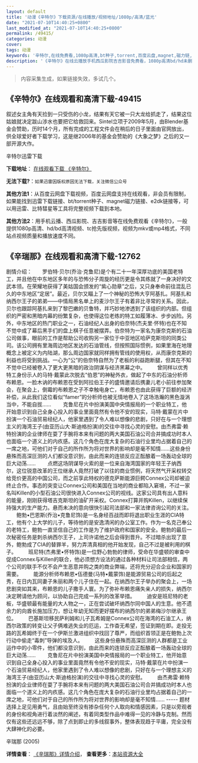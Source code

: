 ```yaml
---
layout: default
title: '动漫《辛特尔》下载资源/在线播放/视频地址/1080p/高清/蓝光'
date: "2021-07-10T14:40:25+0800"
last_modified_at: "2021-07-10T14:40:25+0800"
permalink: /49415/
categories: 动漫
cover:
tags: 动漫
keywords: '辛特尔,在线免费看,1080p高清,bt种子,torrent,百度云盘,magnet,磁力链,迅雷下载资源'
description: '《辛特尔》在线云播放手机西瓜影院吉吉影音免费看，1080p高清bd/hd未删减完整版和tc抢先枪版，mkv/mp4格式，附带bt/torrent种子、magnet/磁力链、百度云盘、网盘资源迅雷下载链接'
---
```


>内容采集生成，如果链接失效，多试几个。


## 《辛特尔》在线观看和高清下载-49415

叙述女主角有天捡到一只受伤的小龙，结果有天它被一只大龙给抓走了，结果这位姑娘就决定跋山涉水也要把它给救回来。Sintel立项于2009年5月，由Blender基金会赞助，历时14个月，所有完成的工程文件会在稍后的日子里面由官网放出，供全球爱好者下载学习，这是继2006年的基金会赞助的《大象之梦》之后的又一部开源大作。


辛特尔迅雷下载

**下载地址**： [在线观看下载 《辛特尔》](https://www.993dy.com//vod-detail-id-4187.html) 


**无法下载?**：`如果迅雷因版权原因无法下载，关注微信公众号 `

**其他方法1**：从百度云网盘下载视频，百度云网盘支持在线观看，非会员有限制，如果能找到迅雷下载链接、bt/torrent种子、magnet磁力链接、e2dk链接等，可以用迅雷、比特彗星等工具将完整视频下载到本地。

**其他方法2**：用手机云播、西瓜影院、吉吉影音等在线免费观看《辛特尔》，一般提供1080p高清、hd/bd高清视频、tc抢先版视频，视频为mkv或mp4格式，不同站点视频质量和播放速度不同。


## 《辛瑞那》在线观看和高清下载-12762

剧情介绍：　　罗伯特·贝尔(乔治·克鲁尼)是个有二十一年深厚功底的美国老特工，并且他在中东地区多年的与恐怖分子周旋的经历更是令其练就了一身决好的文武本领。在荣耀地获得了美姑国会颁发的“紫心勋章”之后，又只身奉命前往混乱已久的中东地区“定居”。最近，贝尔又瞄上了一个神秘的恐怖大亨阿基扎。阿基扎和纳西尔王子的弟弟——中情局黑名单上的麦沙尔王子有着非比寻常的关系。因此，贝尔也跟踪阿基扎来到了黎巴嫩的贝鲁特，并巧妙地渗透到了该组织的内部。但组织的严密和黑暗内幕的纷繁复杂，也使得这位老练的特工如履薄冰、步步凶险。另外，中东地区的热门职业之一，石油经纪人出身的伯奈特(杰夫里·怀特)也在不知不觉中成了幕后黑手们的盘上棋子任意被摆弄。伯奈特为一家名为康奈克斯的石油公司做事，眼前的工作是帮助公司收购另一家位于中亚地区哈萨克斯坦的同类公司。该公司拥有里海周边地区发达的石油管线，但按照国际惯例，如果里海在地理概念上被定义为内陆湖，那么周边国家就同样拥有管线的使用权，从而康奈克斯的利益也将受到挑战。一心为“公”的伯奈特自然为了老板的利益跑断腿，但其在不知不觉中已经被卷入了更大更黑暗的政治阴谋与经济黑幕之中。 　　曾同样以优秀特工身份示人的马特·戴蒙此次脱去“伯恩”的神秘外衣，做起了中东的石油分析师布赖恩。一脸木讷的布赖恩在受到阿拉伯王子的盛情邀请后携妻儿老小前往参加聚会，在聚会上，倒霉的布赖恩之子不幸触电身亡，布赖恩也由此获得了巨额的经济补偿，从此我们这位看似“famer”的分析师也被无情地卷入了这场浩瀚的黑色漩涡当中，不能自拔…… 　　克鲁尼在片中扮演美国中央情报局的一个职业特工，他开始意识到自己全身心投入的事业里面竟然有令他不安的现实，马特·戴蒙在片中扮演一个石油贸易经纪人，他家里遇到了令人难以想像的悲剧，只好在与一个理想主义的海湾王子(由亚历山大·斯迪格扮演)的交往中寻找心灵的安慰。由杰弗雷·赖特扮演的企业律师在耍了手腕将本来有问题的两大美国石油公司合并搞成功时本人也面临一个道义上的内疚感。这几个角色在庞大复杂的石油行业里均占据着自己的一席之地，可他们对于自己的所作所为将对世界的影响却是毫不知情……这些身份悬殊而高深叵测的人们都没意识到，由此而来的连锁反应正酝酿着一场轰动全球的巨大动荡…… 　　点燃这场阴谋导火索的是一位来自海湾国家的年轻王子纳西尔，这位锐意改革的王位继承人竟然打破了以往的商业惯例，将天然气开采权转交给竞价更高的中国公司，而之前享此特权的德克萨斯能源巨鳄Connex公司却被迫终止合作。事态的突变让Connex公司和美国在当地的商业都陷入窘境，不过一家名叫Killen的小型石油公司很快进入Connex公司的视线。这家公司具有出人意料的能量，刚刚获得塔吉克斯坦的油矿开采权。Connex打算并购Killen，以继续保持强大的生产能力。悬而未决的意向很快引起司法部和一家法律咨询公司的关注。 　　鲍勃•巴恩斯(乔治•克鲁尼饰)是一名身经百战而即将退出职业生涯的CIA特工，他有个上大学的儿子，等待他的是安逸清闲的办公室工作。作为一名克己奉公的老特工，鲍勃一直坚信自己的工作是为了维护政府和国家的安全。鲍勃的最后一次秘密任务是刺杀纳西尔王子，上司许诺他之后会得到晋升。不过暗杀出现了意外，鲍勃成了CIA的替罪羊，努力弄清真相的他开始发现，自己不过是被利用的棋子。 　　班尼特(杰弗里•怀特饰)是一位野心勃勃的律师，受命在华盛顿的审查中促成Connex与Killen的联合，他必须想方设法的通过各种材料让司法部相信，两个公司的联手不仅不会产生恶意并购之类的商业弊端，还将充分迎合企业和国家的需要。 　　能源分析师布赖恩•伍德曼(马特•戴蒙饰)是能源贸易公司的后起之秀，在日内瓦同妻子朱丽和两个儿子住在一起。在纳西尔王子举办的聚会上，一场悲剧突如其来，布赖恩的儿子撒手人寰。为了弥补布赖恩痛失亲人的损失，纳西尔决定聘请他为顾问，以协助自己完成一系列的改革举措。 　　迪安是班尼特的老板，华盛顿最有能量的大人物之一，正在尝试破坏纳西尔同中国人的生意。他不遗余力的向酋长施加压力，想让年幼无知而更好摆布的纳西尔的弟弟梅沙尔继承王位。 　　巴基斯坦移民萨利姆和儿子瓦希姆是Connex公司在海湾的石油工人，纳西尔政策的转变让父子俩难逃失业的厄运，工作杳无希望，签证到期在即。走投无路的瓦希姆终于在一个伊斯兰激进组织中找回了尊严，而组织首领正是在鲍勃上次行动中偷走“毒刺”导弹的埃及人。 　　这些身份悬殊而高深叵测的人群都是工业运作中的小零件，他们都没意识到，由此而来的连锁反应正酝酿着一场轰动全球的巨大动荡…… 　　克鲁尼在片中扮演美国中央情报局的一个职业特工，他开始意识到自己全身心投入的事业里面竟然有令他不安的现实，马特·戴蒙在片中扮演一个石油贸易经纪人，他家里遇到了令人难以想像的悲剧，只好在与一个理想主义的海湾王子(由亚历山大·斯迪格扮演)的交往中寻找心灵的安慰。 　　由杰弗雷·赖特扮演的企业律师在耍了手腕将本来有问题的两大美国石油公司合并搞成功时本人也面临一个道义上的内疚感。这几个角色在庞大复杂的石油行业里均占据着自己的一席之地，可他们对于自己的所作所为将对世界的影响却是毫不知情…… ----- 题材选择上足见用勇气，且由始至终没有掺杂任何个人取向和情感因素，只是以旁观者的身份和视角进行着淡然的阐述，有着同类型作品中难得一见的冷静与克制。然而仅有这些还远远不够，除了点到即止的多线叙事外，整体表现趋于平庸，完全没有大肆神化的必要。


辛瑞那 (2005)

**详情查看**： [《辛瑞那》详情介绍](/movie/12762/)， **查看更多**：[本站资源大全](/movie/t/all/)

